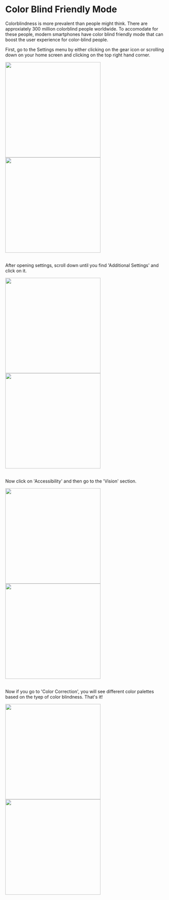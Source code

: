 # Color Blind Friendly Mode

Colorblindness is more prevalent than people might think. There are approxiately 300 million colorblind people worldwide. To accomodate for these people, modern smartphones have color blind friendly mode that can boost the user experience for color-blind people.

First, go to the Settings menu by either clicking on the gear icon or scrolling down on your home screen and clicking on the top right hand corner.

<img src="home_settings.jpg" width="300">
<img src="scroll_settings.jpg" width="300">
<br></br>

After opening settings, scroll down until you find 'Additional Settings' and click on it.

<img src="settings_home.jpg" width="300">
<img src="add_settings.jpg" width="300">
<br></br>

Now click on 'Accessibility' and then go to the 'Vision' section.

<img src="accessibility.jpg" width="300">
<img src="click_vision.jpg" width="300">
<br></br>

Now if you go to 'Color Correction', you will see different color palettes based on the tyep of color blindness. That's it! 

<img src="color_correct.jpg" width="300">
<img src="select_mode.jpg" width="300">
<br></br>
